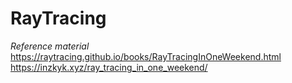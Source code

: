# RayTracing

*Reference material*  
<https://raytracing.github.io/books/RayTracingInOneWeekend.html>
<https://inzkyk.xyz/ray_tracing_in_one_weekend/>
